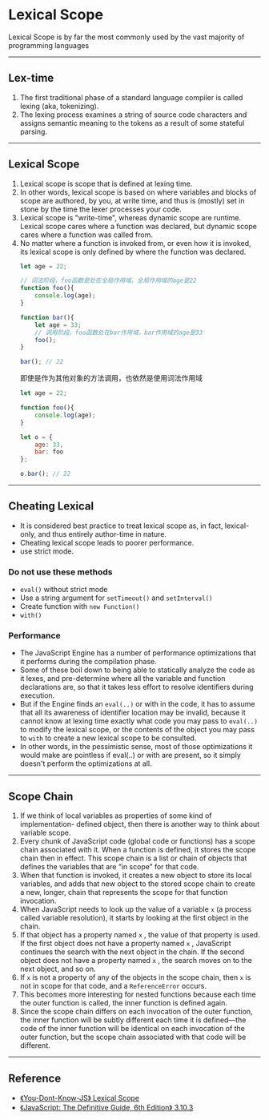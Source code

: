 # Lexical Scope
Lexical Scope is by far the most commonly used by the vast majority of programming languages


***
## Lex-time
1. The first traditional phase of a standard language compiler is called lexing (aka, tokenizing).
2. The lexing process examines a string of source code characters and assigns semantic meaning to the tokens as a result of some stateful parsing.


***
## Lexical Scope
1. Lexical scope is scope that is defined at lexing time.
2. In other words, lexical scope is based on where variables and blocks of scope are authored, by you, at write time, and thus is (mostly) set in stone by the time the lexer processes your code.
3. Lexical scope is "write-time", whereas dynamic scope are runtime. Lexical scope cares where a function was declared, but dynamic scope cares where a function was called from.
4. No matter where a function is invoked from, or even how it is invoked, its lexical scope is only defined by where the function was declared.
    ```js
    let age = 22;

    // 词法阶段，foo函数是处在全局作用域。全局作用域的age是22
    function foo(){
        console.log(age);
    }

    function bar(){
        let age = 33;
        // 调用阶段，foo函数处在bar作用域，bar作用域的age是33
        foo();
    }

    bar(); // 22
    ```
    即使是作为其他对象的方法调用，也依然是使用词法作用域
    ```js
    let age = 22;

    function foo(){
        console.log(age);
    }

    let o = {
        age: 33,
        bar: foo
    };

    o.bar(); // 22
    ```


***
## Cheating Lexical
* It is considered best practice to treat lexical scope as, in fact, lexical-only, and thus entirely author-time in nature.
* Cheating lexical scope leads to poorer performance.
* use strict mode.

### Do not use these methods
* `eval()` without strict mode
* Use a string argument for `setTimeout()` and `setInterval()`
* Create function with `new Function()`
* `with()`

### Performance
* The JavaScript Engine has a number of performance optimizations that it performs during the compilation phase.
* Some of these boil down to being able to statically analyze the code as it lexes, and pre-determine where all the variable and function declarations are, so that it takes less effort to resolve identifiers during execution.
* But if the Engine finds an `eval(..)` or with in the code, it has to assume that all its awareness of identifier location may be invalid, because it cannot know at lexing time exactly what code you may pass to `eval(..)` to modify the lexical scope, or the contents of the object you may pass to `with` to create a new lexical scope to be consulted.
* In other words, in the pessimistic sense, most of those optimizations it would make are pointless if eval(..) or with are present, so it simply doesn't perform the optimizations at all.


***
## Scope Chain
1. If we think of local variables as properties of some kind of implementation-
defined object, then there is another way to think about variable scope.
2. Every chunk of JavaScript code (global code or functions) has a scope chain associated with it. When a function is defined, it stores the scope chain then
in effect. This scope chain is a list or chain of objects that defines the
variables that are “in scope” for that code.
4. When that function is invoked, it creates a new object to store its local variables, and adds that new object to the stored scope chain to create a new, longer, chain that represents the scope for that function invocation.
5. When JavaScript needs to look up the value of a variable `x` (a process
called variable resolution), it starts by looking at the first object in the
chain.
6. If that object has a property named `x` , the value of that property is used.
If the first object does not have a property named `x` , JavaScript continues
the search with the next object in the chain. If the second object does not have
a property named `x` , the search moves on to the next object, and so on.
7.  If `x` is not a property of any of the objects in the scope chain, then `x`
is not in scope for that code, and a `ReferenceError` occurs.
8. This becomes more interesting for nested functions because each time the
outer function is called, the inner function is defined again.
9. Since the scope chain differs on each invocation of the outer function,
the inner function will be subtly different each time it is defined—the code of
the inner function will be identical on each invocation of the outer function,
but the scope chain associated with that code will be different.


***
## Reference
* [《You-Dont-Know-JS》 Lexical Scope](https://github.com/getify/You-Dont-Know-JS/blob/master/scope%20%26%20closures/ch2.md)
* [《JavaScript: The Definitive Guide, 6th Edition》  3.10.3](https://book.douban.com/subject/5303032/)
